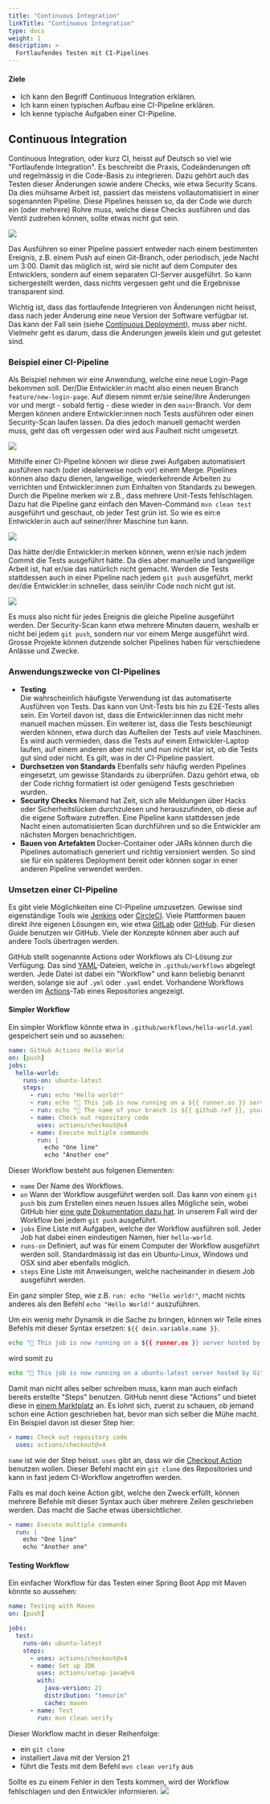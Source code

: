 ```yaml
---
title: "Continuous Integration"
linkTitle: "Continuous Integration"
type: docs
weight: 1
description: >
  Fortlaufendes Testen mit CI-Pipelines
---
```


#### Ziele

- Ich kann den Begriff Continuous Integration erklären.
- Ich kann einen typischen Aufbau eine CI-Pipeline erklären.
- Ich kenne typische Aufgaben einer CI-Pipeline.

## Continuous Integration

Continuous Integration, oder kurz CI, heisst auf Deutsch so viel wie "Fortlaufende Integration". Es beschreibt die Praxis, Codeänderungen oft und regelmässig in die Code-Basis zu integrieren. Dazu gehört auch das Testen dieser Änderungen sowie andere Checks, wie etwa Security Scans. Da dies mühsame Arbeit ist, passiert das meistens vollautomatisiert in einer sogenannten Pipeline. Diese Pipelines heissen so, da der Code wie durch ein (oder mehrere) Rohre muss, welche diese Checks ausführen und das Ventil zudrehen können, sollte etwas nicht gut sein.

![](../images/pipeline.gif)

Das Ausführen so einer Pipeline passiert entweder nach einem bestimmten Ereignis, z.B. einem Push auf einen Git-Branch, oder periodisch, jede Nacht um 3:00. Damit das möglich ist, wird sie nicht auf dem Computer des Entwicklers, sondern auf einem separaten CI-Server ausgeführt. So kann sichergestellt werden, dass nichts vergessen geht und die Ergebnisse transparent sind.

Wichtig ist, dass das fortlaufende Integrieren von Änderungen nicht heisst, dass nach jeder Änderung eine neue Version der Software verfügbar ist. Das kann der Fall sein (siehe [Continuous Deployment](./continuous-deployment.md)), muss aber nicht. Vielmehr geht es darum, dass die Änderungen jeweils klein und gut getestet sind.

### Beispiel einer CI-Pipeline

Als Beispiel nehmen wir eine Anwendung, welche eine neue Login-Page bekommen soll. Der/Die Entwickler:in macht also einen neuen Branch `feature/new-login-page`. Auf diesem nimmt er/sie seine/ihre Änderungen vor und mergt - sobald fertig - diese wieder in den `main`-Branch. Vor dem Mergen können andere Entwickler:innen noch Tests ausführen oder einen Security-Scan laufen lassen. Da dies jedoch manuell gemacht werden muss, geht das oft vergessen oder wird aus Faulheit nicht umgesetzt.

![](../images/no-ci.png)

<!--
gitGraph
    commit
    commit
    branch feature/new-login-page
    checkout feature/new-login-page
    commit id: "Remove Google+"
    commit id: "Implement new design"
    commit id: "Fix styling"
    checkout main
    merge feature/new-login-page id: "Merge into main"
    commit
-->

Mithilfe einer CI-Pipeline können wir diese zwei Aufgaben automatisiert ausführen nach (oder idealerweise noch vor) einem Merge. Pipelines können also dazu dienen, langweilige, wiederkehrende Arbeiten zu verrichten und Entwickler:innen zum Einhalten von Standards zu bewegen. Durch die Pipeline merken wir z.B., dass mehrere Unit-Tests fehlschlagen. Dazu hat die Pipeline ganz einfach den Maven-Command `mvn clean test` ausgeführt und geschaut, ob jeder Test grün ist. So wie es ein:e Entwickler:in auch auf seiner/ihrer Maschine tun kann.

![](../images/simple-ci.png)

<!--
gitGraph
    commit id: "0-2932c65"
    commit id: "1-8da8549"
    branch feature/new-login-page
    checkout feature/new-login-page
    commit id: "Remove Google+"
    commit id: "Implement new design"
    commit id: "Fix styling"
    checkout main
    merge feature/new-login-page id: "✅ Security Scan ❌ Tests"
    commit id: "6-e293507"
-->

Das hätte der/die Entwickler:in merken können, wenn er/sie nach jedem Commit die Tests ausgeführt hätte. Da dies aber manuelle und langweilige Arbeit ist, hat er/sie das natürlich nicht gemacht. Werden die Tests stattdessen auch in einer Pipeline nach jedem `git push` ausgeführt, merkt der/die Entwickler:in schneller, dass sein/ihr Code noch nicht gut ist.

![](../images/reasonable-ci.png)

<!--
gitGraph
    commit id: "0-2932c65"
    commit id: "1-8da8549"
    branch feature/new-login-page
    checkout feature/new-login-page
    commit id: "Remove Google+ ✅ Tests"
    commit id: "Implement new design ❌ Tests"
    commit id: "Fix styling ✅ Tests"
    checkout main
    merge feature/new-login-page id: "✅ Security Scan ✅ Tests"
    commit id: "6-e293507"
-->

Es muss also nicht für jedes Ereignis die gleiche Pipeline ausgeführt werden. Der Security-Scan kann etwa mehrere Minuten dauern, weshalb er nicht bei jedem `git push`, sondern nur vor einem Merge ausgeführt wird. Grosse Projekte können dutzende solcher Pipelines haben für verschiedene Anlässe und Zwecke.

### Anwendungszwecke von CI-Pipelines

- **Testing**  
   Die wahrscheinlich häufigste Verwendung ist das automatiserte Ausführen von Tests. Das kann von Unit-Tests bis hin zu E2E-Tests alles sein. Ein Vorteil davon ist, dass die Entwickler:innen das nicht mehr manuell machen müssen. Ein weiterer ist, dass die Tests beschleunigt werden können, etwa durch das Aufteilen der Tests auf viele Maschinen. Es wird auch vermieden, dass die Tests auf einem Entwickler-Laptop laufen, auf einem anderen aber nicht und nun nicht klar ist, ob die Tests gut sind oder nicht. Es gilt, was in der CI-Pipeline passiert.
- **Durchsetzen von Standards**
  Ebenfalls sehr häufig werden Pipelines eingesetzt, um gewisse Standards zu überprüfen. Dazu gehört etwa, ob der Code richtig formatiert ist oder genügend Tests geschrieben wurden.
- **Security Checks**
  Niemand hat Zeit, sich alle Meldungen über Hacks oder Sicherheitslücken durchzulesen und herauszufinden, ob diese auf die eigene Software zutreffen. Eine Pipeline kann stattdessen jede Nacht einen automatisierten Scan durchführen und so die Entwickler am nächsten Morgen benachrichtigen.
- **Bauen von Artefakten**
  Docker-Container oder JARs können durch die Pipelines automatisch generiert und richtig versioniert werden. So sind sie für ein späteres Deployment bereit oder können sogar in einer anderen Pipeline verwendet werden.

### Umsetzen einer CI-Pipeline

Es gibt viele Möglichkeiten eine CI-Pipeline umzusetzen. Gewisse sind eigenständige Tools wie [Jenkins](https://www.jenkins.io/) oder [CircleCI](https://circleci.com/). Viele Plattformen bauen direkt ihre eigenen Lösungen ein, wie etwa [GitLab](https://docs.gitlab.com/ee/ci/) oder [GitHub](https://github.com/features/actions). Für diesen Guide benutzen wir GitHub. Viele der Konzepte können aber auch auf andere Tools übertragen werden.

GitHub stellt sogenannte Actions oder Workflows als CI-Lösung zur Verfügung. Das sind [YAML](https://geekflare.com/de/what-is-yaml/)-Dateien, welche in `.github/workflows` abgelegt werden. Jede Datei ist dabei ein "Workflow" und kann beliebig benannt werden, solange sie auf `.yml` oder `.yaml` endet. Vorhandene Workflows werden im [Actions](https://github.com/it-ninjas/labs/actions)-Tab eines Repositories angezeigt.

#### Simpler Workflow

Ein simpler Workflow könnte etwa in `.github/workflows/hello-world.yaml` gespeichert sein und so aussehen:

```yaml
name: GitHub Actions Hello World
on: [push]
jobs:
  hello-world:
    runs-on: ubuntu-latest
    steps:
      - run: echo "Hello world!"
      - run: echo "🐧 This job is now running on a ${{ runner.os }} server hosted by GitHub!"
      - run: echo "🔎 The name of your branch is ${{ github.ref }}, your repository is ${{ github.repository }} and this workflow was triggered by ${{ github.actor }}"
      - name: Check out repository code
        uses: actions/checkout@v4
      - name: Execute multiple commands
        run: |
          echo "One line"
          echo "Another one"
```

Dieser Workflow besteht aus folgenen Elementen:

- `name` Der Name des Workflows.
- `on` Wann der Workflow ausgeführt werden soll. Das kann von einem `git push` bis zum Erstellen eines neuen Issues alles Mögliche sein, wobei GitHub hier [eine gute Dokumentation dazu hat](https://docs.github.com/en/actions/writing-workflows/choosing-when-your-workflow-runs/events-that-trigger-workflows). In unserem Fall wird der Workflow bei jedem `git push` ausgeführt.
- `jobs` Eine Liste mit Aufgaben, welche der Workflow ausführen soll. Jeder Job hat dabei einen eindeutigen Namen, hier `hello-world`.
- `runs-on` Definiert, auf was für einem Computer der Workflow ausgeführt werden soll. Standardmässig ist das ein Ubuntu-Linux, Windows und OSX sind aber ebenfalls möglich.
- `steps` Eine Liste mit Anweisungen, welche nacheinander in diesem Job ausgeführt werden.

Ein ganz simpler Step, wie z.B. `run: echo "Hello world!"`, macht nichts anderes als den Befehl `echo "Hello World!"` auszuführen.

Um ein wenig mehr Dynamik in die Sache zu bringen, können wir Teile eines Befehls mit dieser Syntax ersetzen: `${{ dein.variable.name }}`.

```sh
echo "🐧 This job is now running on a ${{ runner.os }} server hosted by GitHub!"
```

wird somit zu

```sh
echo "🐧 This job is now running on a ubuntu-latest server hosted by GitHub!"
```

Damit man nicht alles selber schreiben muss, kann man auch einfach bereits erstellte "Steps" benutzen. GitHub nennt diese "Actions" und bietet diese in [einem Marktplatz](https://github.com/marketplace?type=actions) an. Es lohnt sich, zuerst zu schauen, ob jemand schon eine Action geschrieben hat, bevor man sich selber die Mühe macht.
Ein Beispiel davon ist dieser Step hier:

```yaml
- name: Check out repository code
  uses: actions/checkout@v4
```

`name` ist wie der Step heisst. `uses` gibt an, dass wir die [Checkout Action](https://github.com/marketplace/actions/checkout) benutzen wollen. Dieser Befehl macht ein `git clone` des Repositories und kann in fast jedem CI-Workflow angetroffen werden.

Falls es mal doch keine Action gibt, welche den Zweck erfüllt, können mehrere Befehle mit dieser Syntax auch über mehrere Zeilen geschrieben werden. Das macht die Sache etwas übersichtlicher.

```yaml
- name: Execute multiple commands
  run: |
    echo "One line"
    echo "Another one"
```

#### Testing Workflow

Ein einfacher Workflow für das Testen einer Spring Boot App mit Maven könnte so aussehen:

```yaml
name: Testing with Maven
on: [push]

jobs:
  test:
    runs-on: ubuntu-latest
    steps:
      - uses: actions/checkout@v4
      - name: Set up JDK
        uses: actions/setup-java@v4
        with:
          java-version: 21
          distribution: "temurin"
          cache: maven
      - name: Test
        run: mvn clean verify
```

Dieser Workflow macht in dieser Reihenfolge:

- ein `git clone`
- installiert Java mit der Version 21
- führt die Tests mit dem Befehl `mvn clean verify` aus

Sollte es zu einem Fehler in den Tests kommen, wird der Workflow fehlschlagen und den Entwickler informieren.
![](../images/gh-actions-failure.png)
